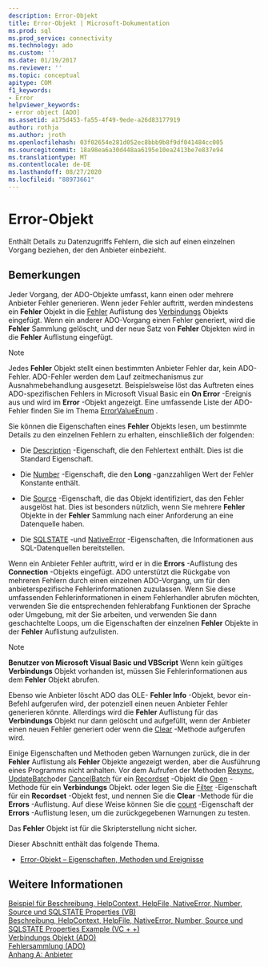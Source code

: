 ```yaml
---
description: Error-Objekt
title: Error-Objekt | Microsoft-Dokumentation
ms.prod: sql
ms.prod_service: connectivity
ms.technology: ado
ms.custom: ''
ms.date: 01/19/2017
ms.reviewer: ''
ms.topic: conceptual
apitype: COM
f1_keywords:
- Error
helpviewer_keywords:
- error object [ADO]
ms.assetid: a175d453-fa55-4f49-9ede-a26d83177919
author: rothja
ms.author: jroth
ms.openlocfilehash: 03f02654e281d052ec8bbb9b8f9df041484cc005
ms.sourcegitcommit: 18a98ea6a30d448aa6195e10ea2413be7e837e94
ms.translationtype: MT
ms.contentlocale: de-DE
ms.lasthandoff: 08/27/2020
ms.locfileid: "88973661"
---
```

# <a name="error-object"></a>Error-Objekt
Enthält Details zu Datenzugriffs Fehlern, die sich auf einen einzelnen Vorgang beziehen, der den Anbieter einbezieht.  
  
## <a name="remarks"></a>Bemerkungen  
 Jeder Vorgang, der ADO-Objekte umfasst, kann einen oder mehrere Anbieter Fehler generieren. Wenn jeder Fehler auftritt, werden mindestens ein **Fehler** Objekt in die [Fehler](../../../ado/reference/ado-api/errors-collection-ado.md) Auflistung des [Verbindungs](../../../ado/reference/ado-api/connection-object-ado.md) Objekts eingefügt. Wenn ein anderer ADO-Vorgang einen Fehler generiert, wird die **Fehler** Sammlung gelöscht, und der neue Satz von **Fehler** Objekten wird in die **Fehler** Auflistung eingefügt.  
  
> [!NOTE]
>  Jedes **Fehler** Objekt stellt einen bestimmten Anbieter Fehler dar, kein ADO-Fehler. ADO-Fehler werden dem Lauf zeitmechanismus zur Ausnahmebehandlung ausgesetzt. Beispielsweise löst das Auftreten eines ADO-spezifischen Fehlers in Microsoft Visual Basic ein **On Error** -Ereignis aus und wird im **Error** -Objekt angezeigt. Eine umfassende Liste der ADO-Fehler finden Sie im Thema [ErrorValueEnum](../../../ado/reference/ado-api/errorvalueenum.md) .  
  
 Sie können die Eigenschaften eines **Fehler** Objekts lesen, um bestimmte Details zu den einzelnen Fehlern zu erhalten, einschließlich der folgenden:  
  
-   Die [Description](../../../ado/reference/ado-api/description-property.md) -Eigenschaft, die den Fehlertext enthält. Dies ist die Standard Eigenschaft.  
  
-   Die [Number](../../../ado/reference/ado-api/number-property-ado.md) -Eigenschaft, die den **Long** -ganzzahligen Wert der Fehler Konstante enthält.  
  
-   Die [Source](../../../ado/reference/ado-api/source-property-ado-error.md) -Eigenschaft, die das Objekt identifiziert, das den Fehler ausgelöst hat. Dies ist besonders nützlich, wenn Sie mehrere **Fehler** Objekte in der **Fehler** Sammlung nach einer Anforderung an eine Datenquelle haben.  
  
-   Die [SQLSTATE](../../../ado/reference/ado-api/sqlstate-property.md) -und [NativeError](../../../ado/reference/ado-api/nativeerror-property-ado.md) -Eigenschaften, die Informationen aus SQL-Datenquellen bereitstellen.  
  
 Wenn ein Anbieter Fehler auftritt, wird er in die **Errors** -Auflistung des **Connection** -Objekts eingefügt. ADO unterstützt die Rückgabe von mehreren Fehlern durch einen einzelnen ADO-Vorgang, um für den anbieterspezifische Fehlerinformationen zuzulassen. Wenn Sie diese umfassenden Fehlerinformationen in einem Fehlerhandler abrufen möchten, verwenden Sie die entsprechenden fehlerabfang Funktionen der Sprache oder Umgebung, mit der Sie arbeiten, und verwenden Sie dann geschachtelte Loops, um die Eigenschaften der einzelnen **Fehler** Objekte in der **Fehler** Auflistung aufzulisten.  
  
> [!NOTE]
>  **Benutzer von Microsoft Visual Basic und VBScript** Wenn kein gültiges **Verbindungs** Objekt vorhanden ist, müssen Sie Fehlerinformationen aus dem **Fehler** Objekt abrufen.  
  
 Ebenso wie Anbieter löscht ADO das OLE- **Fehler Info** -Objekt, bevor ein-Befehl aufgerufen wird, der potenziell einen neuen Anbieter Fehler generieren könnte. Allerdings wird die **Fehler** Auflistung für das **Verbindungs** Objekt nur dann gelöscht und aufgefüllt, wenn der Anbieter einen neuen Fehler generiert oder wenn die [Clear](../../../ado/reference/ado-api/clear-method-ado.md) -Methode aufgerufen wird.  
  
 Einige Eigenschaften und Methoden geben Warnungen zurück, die in der **Fehler** Auflistung als **Fehler** Objekte angezeigt werden, aber die Ausführung eines Programms nicht anhalten. Vor dem Aufrufen der Methoden [Resync](../../../ado/reference/ado-api/resync-method.md), [UpdateBatch](../../../ado/reference/ado-api/updatebatch-method.md)oder [CancelBatch](../../../ado/reference/ado-api/cancelbatch-method-ado.md) für ein [Recordset](../../../ado/reference/ado-api/recordset-object-ado.md) -Objekt die [Open](../../../ado/reference/ado-api/open-method-ado-connection.md) -Methode für ein **Verbindungs** Objekt. oder legen Sie die [Filter](../../../ado/reference/ado-api/filter-property.md) -Eigenschaft für ein **Recordset** -Objekt fest, und nennen Sie die **Clear** -Methode für die **Errors** -Auflistung. Auf diese Weise können Sie die [count](../../../ado/reference/ado-api/count-property-ado.md) -Eigenschaft der **Errors** -Auflistung lesen, um die zurückgegebenen Warnungen zu testen.  
  
 Das **Fehler** Objekt ist für die Skripterstellung nicht sicher.  
  
 Dieser Abschnitt enthält das folgende Thema.  
  
-   [Error-Objekt – Eigenschaften, Methoden und Ereignisse](../../../ado/reference/ado-api/error-object-properties-methods-and-events.md)  
  
## <a name="see-also"></a>Weitere Informationen  
 [Beispiel für Beschreibung, HelpContext, HelpFile, NativeError, Number, Source und SQLSTATE Properties (VB)](../../../ado/reference/ado-api/description-helpcontext-helpfile-nativeerror-number-source-example-vb.md)   
 [Beschreibung, HelpContext, HelpFile, NativeError, Number, Source und SQLSTATE Properties Example (VC + +)](../../../ado/reference/ado-api/description-helpcontext-helpfile-nativeerror-number-source-example-vc.md)   
 [Verbindungs Objekt (ADO)](../../../ado/reference/ado-api/connection-object-ado.md)   
 [Fehlersammlung (ADO)](../../../ado/reference/ado-api/errors-collection-ado.md)   
 [Anhang A: Anbieter](../../../ado/guide/appendixes/appendix-a-providers.md)
